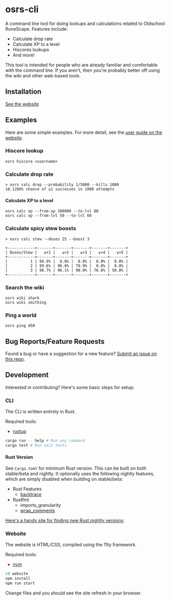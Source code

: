 # osrs-cli

A command line tool for doing lookups and calculations related to Oldschool RuneScape. Features include:

- Calculate drop rate
- Calculate XP to a level
- Hiscores lookups
- And more!

This tool is intended for people who are already familiar and comfortable with the command line. If you aren't, then you're probably better off using the wiki and other web-based tools.

## Installation

[See the website](https://osrs.lucaspickering.me/install)

## Examples

Here are some simple examples. For more detail, see the [user guide on the website](https://osrs.lucaspickering.me/guide).

### Hiscore lookup

```
osrs hiscore <username>
```

### Calculate drop rate

```
> osrs calc drop --probability 1/5000 --kills 1000
18.1286% chance of ≥1 successes in 1000 attempts
```

#### Calculate XP to a level

```
osrs calc xp --from-xp 100000 --to-lvl 80
osrs calc xp --from-lvl 50 --to-lvl 60
```

### Calculate spicy stew boosts

```
> osrs calc stew --doses 25 --boost 3

+------------+-------+-------+-------+-------+-------+
| Doses/Stew |   ≥+1 |   ≥+2 |   ≥+3 |   ≥+4 |   ≥+5 |
+------------+-------+-------+-------+-------+-------+
|          1 | 99.9% |  0.0% |  0.0% |  0.0% |  0.0% |
|          2 | 99.6% | 96.8% | 79.9% |  0.0% |  0.0% |
|          3 | 98.7% | 96.1% | 90.0% | 76.8% | 50.0% |
+------------+-------+-------+-------+-------+-------+
```

### Search the wiki

```
osrs wiki shark
osrs wiki smithing
```

### Ping a world

```
osrs ping 450
```

## Bug Reports/Feature Requests

Found a bug or have a suggestion for a new feature? [Submit an issue on this repo](https://github.com/LucasPickering/osrs-cli/issues/new).

## Development

Interested in contributing? Here's some basic steps for setup:

### CLI

The CLI is written entirely in Rust.

Required tools:

- [rustup](https://rustup.rs/)

```sh
cargo run -- help # Run any command
cargo test # Run unit tests
```

#### Rust Version

See `Cargo.toml` for minimum Rust version. This can be built on both stable/beta and nightly. It optionally uses the following nightly features, which are simply disabled when building on stable/beta:

- Rust Features
  - [backtrace](https://github.com/rust-lang/rust/issues/53487)
- Rustfmt
  - imports_granularity
  - [wrap_comments](https://github.com/rust-lang/rustfmt/issues/3347)

[Here's a handy site for finding new Rust nightly versions](https://rust-lang.github.io/rustup-components-history/).

### Website

The website is HTML/CSS, compiled using the 11ty framework.

Required tools:

- [nvm](https://github.com/nvm-sh/nvm)

```sh
cd website
npm install
npm run start
```

Change files and you should see the site refresh in your browser.
